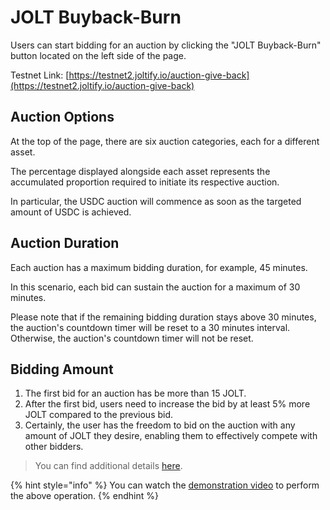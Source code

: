 # JOLT Buyback-Burn

Users can start bidding for an auction by clicking the "JOLT Buyback-Burn" button located on the left side of the page.

Testnet Link: [https://testnet2.joltify.io/auction-give-back](https://testnet2.joltify.io/auction-give-back)

## Auction Options

At the top of the page, there are six auction categories, each for a different asset.

The percentage displayed alongside each asset represents the accumulated proportion required to initiate its respective auction.

In particular, the USDC auction will commence as soon as the targeted amount of USDC is achieved.

## Auction Duration

Each auction has a maximum bidding duration, for example, 45 minutes.

In this scenario, each bid can sustain the auction for a maximum of 30 minutes.

Please note that if the remaining bidding duration stays above 30 minutes, the auction's countdown timer will be reset to a 30 minutes interval. Otherwise, the auction's countdown timer will not be reset.

## Bidding Amount

1. The first bid for an auction has be more than 15 JOLT.
2. After the first bid, users need to increase the bid by at least 5% more JOLT compared to the previous bid.
3. Certainly, the user has the freedom to bid on the auction with any amount of JOLT they desire, enabling them to effectively compete with other bidders.

> You can find additional details [here](../jolt-buy-back-and-burn/jolt-buy-back-and-burn.md#why-jolt-buy-back-and-burn).

{% hint style="info" %}
You can watch the [demonstration video](https://www.youtube.com/watch?v=hN4LBaFG\_W4) to perform the above operation.
{% endhint %}
